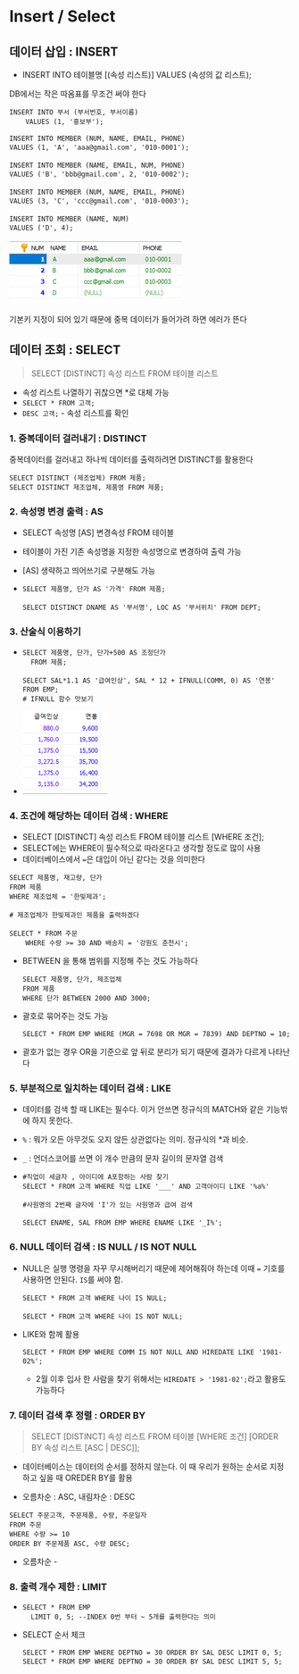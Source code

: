 # Insert / Select

## 데이터 삽입 : INSERT

- INSERT INTO 테이블명 [(속성 리스트)] VALUES (속성의 값 리스트);



DB에서는 작은 따옴표를 무조건 써야 한다

```mysql
INSERT INTO 부서 (부서번호, 부서이름) 
	VALUES (1, '홍보부');
```



```mysql
INSERT INTO MEMBER (NUM, NAME, EMAIL, PHONE)
VALUES (1, 'A', 'aaa@gmail.com', '010-0001');

INSERT INTO MEMBER (NAME, EMAIL, NUM, PHONE)
VALUES ('B', 'bbb@gmail.com', 2, '010-0002');

INSERT INTO MEMBER (NUM, NAME, EMAIL, PHONE)
VALUES (3, 'C', 'ccc@gmail.com', '010-0003');

INSERT INTO MEMBER (NAME, NUM)
VALUES ('D', 4);
```

![image-20200120134718687](database03insert_select.assets/image-20200120134718687.png)

기본키 지정이 되어 있기 때문에 중복 데이터가 들어가려 하면 에러가 뜬다



## 데이터 조회 : SELECT

>  SELECT [DISTINCT] 속성 리스트 FROM 테이블 리스트

- 속성 리스트 나열하기 귀찮으면 *로 대체 가능
- `SELECT * FROM 고객;`
- `DESC 고객;` - 속성 리스트를 확인

### 1. 중복데이터 걸러내기 : DISTINCT

중복데이터를 걸러내고 하나씩 데이터를 출력하려면 DISTINCT를 활용한다

```mysql
SELECT DISTINCT (제조업체) FROM 제품;
SELECT DISTINCT 제조업체, 제품명 FROM 제품;
```



### 2. 속성명 변경 출력 : AS

- SELECT 속성명 [AS] 변경속성 FROM 테이블
- 테이블이 가진 기존 속성명을 지정한 속성명으로 변경하여 출력 가능

- [AS] 생략하고 띄어쓰기로 구분해도 가능

- ```mysql
  SELECT 제품명, 단가 AS '가격' FROM 제품;
  
  SELECT DISTINCT DNAME AS '부서명', LOC AS '부서위치' FROM DEPT;
  ```

  

### 3. 산술식 이용하기

- ```mysql
  SELECT 제품명, 단가, 단가+500 AS 조정단가
  	FROM 제품;
  	
  SELECT SAL*1.1 AS '급여인상', SAL * 12 + IFNULL(COMM, 0) AS '연봉' FROM EMP;
  # IFNULL 함수 맛보기
  ```

- ![image-20200120154807424](database03insert_select.assets/image-20200120154807424.png)

### 4. 조건에 해당하는 데이터 검색 : WHERE

- SELECT [DISTINCT] 속성 리스트 FROM 테이블 리스트 [WHERE 조건];
- SELECT에는 WHERE이 필수적으로 따라온다고 생각할 정도로 많이 사용
- 데이터베이스에서 `=`은 대입이 아닌 같다는 것을 의미한다

```mysql
SELECT 제품명, 재고량, 단가
FROM 제품
WHERE 제조업체 = '한빛제과';

# 제조업체가 한빛제과인 제품을 출력하겠다

SELECT * FROM 주문
	WHERE 수량 >= 30 AND 배송지 = '강원도 춘천시';
```

- BETWEEN 을 통해 범위를 지정해 주는 것도 가능하다

  ```mysql
  SELECT 제품명, 단가, 제조업체
  FROM 제품
  WHERE 단가 BETWEEN 2000 AND 3000;
  ```

- 괄호로 묶어주는 것도 가능

  ```mysql
  SELECT * FROM EMP WHERE (MGR = 7698 OR MGR = 7839) AND DEPTNO = 10;
  ```

- 괄호가 없는 경우 OR을 기준으로 앞 뒤로 분리가 되기 때문에 결과가 다르게 나타난다



### 5. 부분적으로 일치하는 데이터 검색 : LIKE

- 데이터를 검색 할 때 LIKE는 필수다. 이거 안쓰면 정규식의 MATCH와 같은 기능밖에 하지 못한다.

- `%` : 뭐가 오든 아무것도 오지 않든 상관없다는 의미. 정규식의 *과 비슷.

- `_` : 언더스코어를 쓰면 이 개수 만큼의 문자 길이의 문자열 검색

- ```mysql
  #직업이 세글자 , 아이디에 A포함하는 사람 찾기
  SELECT * FROM 고객 WHERE 직업 LIKE '___' AND 고객아이디 LIKE '%a%'
  
  #사원명의 2번째 글자에 'I'가 있는 사원명과 급여 검색
  
  SELECT ENAME, SAL FROM EMP WHERE ENAME LIKE '_I%';
  ```



### 6. NULL 데이터 검색 : IS NULL / IS NOT NULL

- NULL은 실행 명령을 자꾸 무시해버리기 때문에 제어해줘야 하는데 이때 `=` 기호를 사용하면 안된다. `IS`를 써야 함.

  ```mysql
  SELECT * FROM 고객 WHERE 나이 IS NULL;
  
  SELECT * FROM 고객 WHERE 나이 IS NOT NULL;
  ```

- LIKE와 함께 활용

  ```mysql
  SELECT * FROM EMP WHERE COMM IS NOT NULL AND HIREDATE LIKE '1981-02%';
  ```

  - 2월 이후 입사 한 사람을 찾기 위해서는 `HIREDATE > '1981-02';`라고 활용도 가능하다



### 7. 데이터 검색 후 정렬 : ORDER BY

> SELECT [DISTINCT] 속성 리스트 FROM 테이블 [WHERE 조건] [ORDER BY 속성 리스트 [ASC | DESC]];

- 데이터베이스는 데이터의 순서를 정하지 않는다. 이 때 우리가 원하는 순서로 지정하고 싶을 때 OREDER BY를 활용

- 오름차순 : ASC, 내림차순 : DESC

```mysql
SELECT 주문고객, 주문제품, 수량, 주문일자
FROM 주문
WHERE 수량 >= 10
ORDER BY 주문제품 ASC, 수량 DESC;
```

- 오름차순 - 

### 8. 출력 개수 제한 : LIMIT

- ```mysql
  SELECT * FROM EMP
  	LIMIT 0, 5; --INDEX 0번 부터 ~ 5개를 출력한다는 의미
  
  ```

- SELECT 순서 체크

  ```mysql
  SELECT * FROM EMP WHERE DEPTNO = 30 ORDER BY SAL DESC LIMIT 0, 5;
  SELECT * FROM EMP WHERE DEPTNO = 30 ORDER BY SAL DESC LIMIT 5, 5;
  ```

  